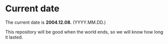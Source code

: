 # Current date

The current date is **2004.12.08.** (YYYY.MM.DD.)

This repository will be good when the world ends, so we will know how long it lasted.